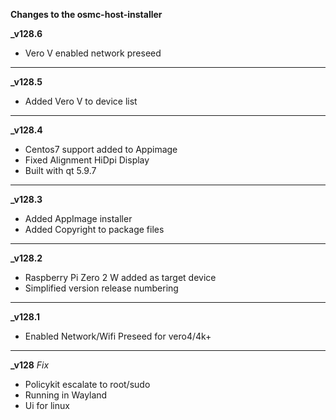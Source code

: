 **Changes to the osmc-host-installer**

**_v128.6**
- Vero V enabled network preseed
---

**_v128.5**
- Added Vero V to device list

---

**_v128.4**
- Centos7 support added to Appimage
- Fixed Alignment HiDpi Display 
- Built with qt 5.9.7

---

**_v128.3**
- Added AppImage installer
- Added Copyright to package files 

---

**_v128.2**
- Raspberry Pi Zero 2 W added as target device
- Simplified version release numbering 

---

**_v128.1**
- Enabled Network/Wifi Preseed for vero4/4k+

---

**_v128**
_Fix_
- Policykit escalate to root/sudo
- Running in Wayland
- Ui for linux
